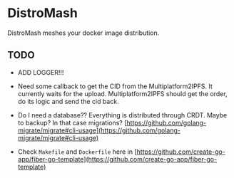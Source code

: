# DistroMash

DistroMash meshes your docker image distribution.

## TODO

- ADD LOGGER!!!

- Need some callback to get the CID from the Multiplatform2IPFS. It currently waits for the upload.
  Multiplatform2IPFS should get the order, do its logic and send the cid back.

- Do I need a database?? Everything is distributed through CRDT. Maybe to backup? In that case migrations? [https://github.com/golang-migrate/migrate#cli-usage](https://github.com/golang-migrate/migrate#cli-usage)

- Check `Makefile` and `Dockerfile` here in [https://github.com/create-go-app/fiber-go-template](https://github.com/create-go-app/fiber-go-template)
